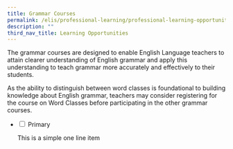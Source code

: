 ```yaml
---
title: Grammar Courses
permalink: /elis/professional-learning/professional-learning-opportunities/grammar-courses/
description: ""
third_nav_title: Learning Opportunities
---
```

The grammar courses are designed to enable English Language teachers to attain clearer understanding of English grammar and apply this understanding to teach grammar more accurately and effectively to their students.  
  
As the ability to distinguish between word classes is foundational to building knowledge about English grammar, teachers may consider registering for the course on Word Classes before participating in the other grammar courses.

<ul class="jekyllcodex_accordion">
  <li>
    <input type="checkbox" id="accordion1">
    <label for="accordion1">Primary</label>
    <div>
      <p>This is a simple one line item</p>
    </div>
	</li>  
</ul>